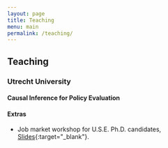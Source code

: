 ```yaml
---
layout: page
title: Teaching
menu: main
permalink: /teaching/
---
```



## Teaching

### Utrecht University

#### Causal Inference for Policy Evaluation

#### Extras

- Job market workshop for U.S.E. Ph.D. candidates, [Slides](https:\\jacopoto.github.io\assets\pres_phd_wrkshop\use_jm_wrksop.html){:target="_blank"}.



